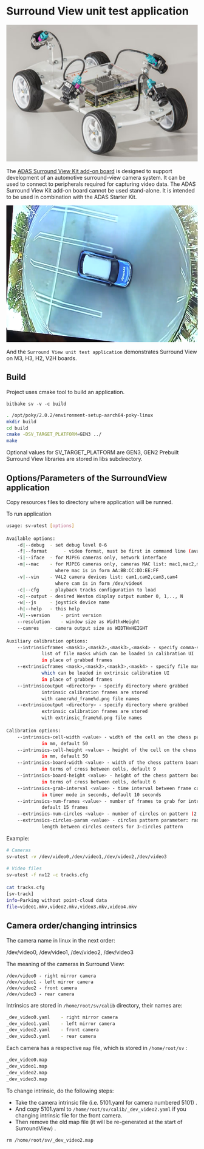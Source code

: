 # Surround View unit test application

<img src="/assets/sv-kit.jpg" width="640" height="360" />

The [ADAS Surround View Kit add-on board](/assets/adas-sv-kit.pdf) is designed to support development of an automotive surround-view camera system. It can be used to connect to peripherals required for capturing video data. The ADAS Surround View Kit add-on board cannot be used stand-alone. It is intended to be used in combination with the ADAS Starter Kit.

<img src="/assets/sv.png"  width="640" height="360" />

And the `Surround View unit test application` demonstrates Surround View on M3, H3, H2, V2H boards. 

## Build

Project uses cmake tool to build an application. 

```
bitbake sv -v -c build
```

```bash
. /opt/poky/2.0.2/environment-setup-aarch64-poky-linux 
mkdir build
cd build
cmake -DSV_TARGET_PLATFORM=GEN3 ../
make
```

Optional values for SV_TARGET_PLATFORM are GEN3, GEN2 Prebuilt Surround View libraries are stored in libs subdirectory. 

## Options/Parameters of the SurroundView application

Copy resources files to directory where application will be runned. 


<P>

To run application

```bash
usage: sv-utest [options]

Available options:
	-d|--debug	- set debug level 0-6
	-f|--format      - video format, must be first in command line (available options: uyvy, nv12,i420)
	-i|--iface	- for MJPEG cameras only, network interface
	-m|--mac	- for MJPEG cameras only, cameras MAC list: mac1,mac2,mac3,mac4
	        	  where mac is in form AA:BB:CC:DD:EE:FF
	-v|--vin	- V4L2 camera devices list: cam1,cam2,cam3,cam4
	        	  where cam is in form /dev/videoX			  
	-c|--cfg	- playback tracks configuration to load
	-o|--output	- desired Weston display output number 0, 1,.., N
	-w|--js		- joystick device name
	-h|--help	- this help
	-V|--version	- print version
	--resolution	- window size as WidthxHeight
	--camres	- camera output size as WIDTHxHEIGHT

Auxiliary calibration options:
	--intrinsicframes <mask1>,<mask2>,<mask3>,<mask4> - specify comma-separated
	         list of file masks which can be loaded in calibration UI
	         in place of grabbed frames
	--extrinsicframes <mask>,<mask2>,<mask3>,<mask4> - specify file masks
	         which can be loaded in extrinsic calibration UI
	         in place of grabbed frames
	--intrinsicoutput <directory> - specify directory where grabbed
	         intrinsic calibration frames are stored
	         with camera%d_frame%d.png file names
	--extrinsicoutput <directory> - specify directory where grabbed
	         extrinsic calibration frames are stored
	         with extrinsic_frame%d.png file names

Calibration options:
	--intrinsics-cell-width <value> - width of the cell on the chess pattern board
	         in mm, default 50
	--intrinsics-cell-height <value> - height of the cell on the chess pattern board
	         in mm, default 50
	--intrinsics-board-width <value> - width of the chess pattern board
	         in terms of cross between cells, default 9
	--intrinsics-board-height <value> - height of the chess pattern board
	         in terms of cross between cells, default 6
	--intrinsics-grab-interval <value> - time interval between frame capture attempts
	         in timer mode in seconds, default 10 seconds
	--intrinsics-num-frames <value> - number of frames to grab for intrinsics calculation,
	         default 15 frames
	--extrinsics-num-circles <value> - number of circles on pattern (2 or 3)
	--extrinsics-circles-param <value> - circles pattern parameter: radius for 2-circles pattern,
	         length between circles centers for 3-circles pattern
```

Example:

```bash
# Cameras
sv-utest -v /dev/video0,/dev/video1,/dev/video2,/dev/video3
```

```bash
# Video files
sv-utest -f nv12 -c tracks.cfg

cat tracks.cfg
[sv-track]
info=Parking without point-cloud data
file=video1.mkv,video2.mkv,video3.mkv,video4.mkv
```

## Camera order/changing intrinsics

The camera name in linux in the next order: 

<p>

/dev/video0, /dev/video1, /dev/video2, /dev/video3


<p>

The meaning of the cameras in Surround View:

```
/dev/video0	- right mirror camera
/dev/video1	- left mirror camera
/dev/video2	- front camera
/dev/video3	- rear camera
```

Intrinsics are stored in `/home/root/sv/calib` directory, their names are:

```bash
_dev_video0.yaml	- right mirror camera
_dev_video1.yaml	- left mirror camera
_dev_video2.yaml	- front camera
_dev_video3.yaml	- rear camera
```

Each camera has a respective `map` file, which is stored in `/home/root/sv` : 

```bash
_dev_video0.map
_dev_video1.map
_dev_video2.map
_dev_video3.map
```

To change intrinsic, do the following steps:

<p>

- Take the camera intrinsic file (i.e. 5101.yaml for camera numbered 5101) . 
- And copy 5101.yaml to `/home/root/sv/calib/_dev_video2.yaml` if you changing intrinsic file for the front camera. 
- Then remove the old map file (it will be re-generated at the start of SurroundView) . 
```
rm /home/root/sv/_dev_video2.map
```












